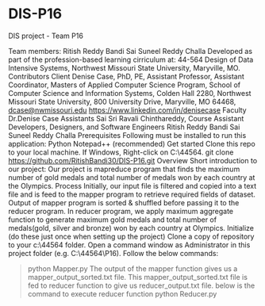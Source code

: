 # DIS-P16
DIS project - Team P16

Team members: 
Ritish Reddy Bandi 
Sai Suneel Reddy Challa
Developed as part of the profession-based learning cirriculum at:
44-564 Design of Data Intensive Systems, Northwest Missouri State University, Maryville, MO.
Contributors
Client
Denise Case, PhD, PE, Assistant Professor, Assistant Coordinator, Masters of Applied Computer Science Program, School of Computer Science and Information Systems, Colden Hall 2280, Northwest Missouri State University, 800 University Drive, Maryville, MO 64468, dcase@nwmissouri.edu 
https://www.linkedin.com/in/denisecase
Faculty
Dr.Denise Case
Assistants
Sai Sri Ravali Chinthareddy, Course Assistant
Developers, Designers, and Software Engineers
Ritish Reddy Bandi 
Sai Suneel Reddy Challa
Prerequisites
Following must be installed to run this application:
Python
Notepad++ (recommended)
Get started
Clone this repo to your local machine. 
If Windows, 
Right-click on C:\44564.
git clone https://github.com/RitishBandi30/DIS-P16.git
Overview
Short introduction to our project:
Our project is mapreduce program that finds the maximum number of gold medals and total number of medals won by each country at the Olympics.
Process
Initially, our input file is filtered and copied into a text file and is feed to the mapper program to retrieve required fields of dataset. Output of mapper program is sorted & shuffled before passing it to the reducer program. In reducer program, we apply maximum aggregate function to generate maximum gold medals and total number of medals(gold, silver and bronze) won by each country at Olympics.
Initialize (do these just once when setting up the project)
Clone a copy of repository to your c:\44564 folder.
Open a command window as Administrator in this project folder (e.g. C:\44564\P16).
Follow the below commands:
>python Mapper.py
The output of the mapper function gives us a mapper_output_sorted.txt file.
This mapper_output_sorted.txt file is fed to reducer function to give us reducer_output.txt file.
below is the command to execute reducer function
>python Reducer.py
